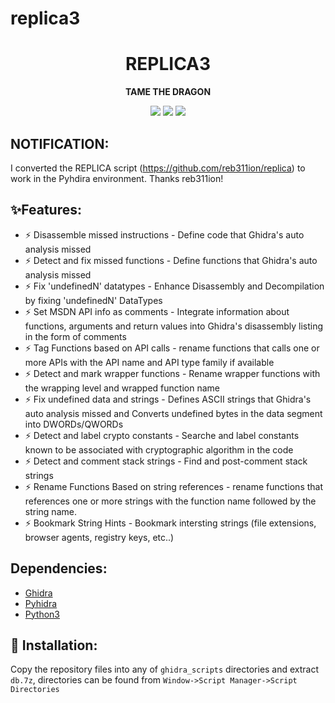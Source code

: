 # replica3
<h1 align="center"> REPLICA3 </h1>
<div align="center">
<!--  <img src="logo.png" alt="Example" width="300" height="150">  -->
  <p>
  <strong>
  TAME THE DRAGON
  </strong>
 </p>
</div>
<div align="center">
  <!-- Crates version -->
  <a >
    <img src="https://img.shields.io/badge/version-v1.0.0-green.svg"
  </a>
  <a >
    <img src="https://img.shields.io/badge/license-MIT-blue.svg"
  </a>
  <a >
    <img src="https://img.shields.io/badge/Features-11-red.svg"
  </a>
  </a>
</div>

## NOTIFICATION:

I converted the REPLICA script (https://github.com/reb311ion/replica) to work in the Pyhdira environment. Thanks reb311ion! 

## ✨Features:

- ⚡ Disassemble missed instructions - Define code that Ghidra's auto analysis missed
- ⚡ Detect and fix missed functions - Define functions that Ghidra's auto analysis missed
- ⚡ Fix 'undefinedN' datatypes - Enhance Disassembly and Decompilation by fixing 
        'undefinedN' DataTypes 
- ⚡ Set MSDN API info as comments - Integrate information about functions, arguments
        and return values into Ghidra's disassembly listing in the form of comments
- ⚡ Tag Functions based on API calls - rename functions that calls one or more APIs with
        the API name and API type family if available
- ⚡ Detect and mark wrapper functions - Rename wrapper functions with the wrapping
        level and wrapped function name 
- ⚡ Fix undefined data and strings - Defines ASCII strings that Ghidra's auto analysis 
        missed and Converts undefined bytes in the data segment into DWORDs/QWORDs 
- ⚡ Detect and label crypto constants - Searche and label constants known to be associated
        with cryptographic algorithm in the code
- ⚡ Detect and comment stack strings - Find and post-comment stack strings 
- ⚡ Rename Functions Based on string references - rename functions that references one
        or more strings with the function name followed by the string name.
- ⚡ Bookmark String Hints - Bookmark intersting strings (file extensions, browser agents, registry keys, etc..)

## Dependencies:
- [Ghidra](https://github.com/NationalSecurityAgency/ghidra)
- [Pyhidra](https://github.com/dod-cyber-crime-center/pyhidra)
- [Python3](https://www.python.org/downloads/)


## 🚀 Installation:

Copy the repository files into any of `ghidra_scripts` directories and extract `db.7z`, directories can be found from `Window->Script Manager->Script Directories`

